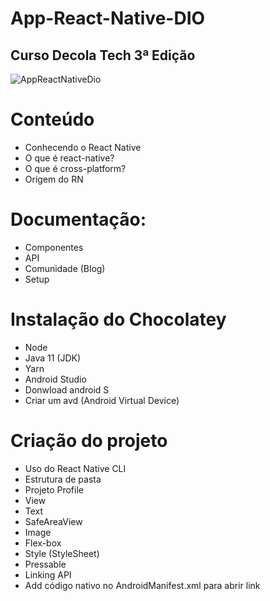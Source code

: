 # App-React-Native-DIO
## Curso Decola Tech 3ª Edição
 
 ![AppReactNativeDio](https://user-images.githubusercontent.com/102620007/169663647-ebd68aa6-61fd-40c9-8a5e-445695d16313.png)

# Conteúdo
- Conhecendo o React Native
- O que é react-native?
- O que é cross-platform?
- Origem do RN
# Documentação:
- Componentes
- API
- Comunidade (Blog)
- Setup
# Instalação do Chocolatey
- Node
- Java 11 (JDK)
- Yarn
- Android Studio
- Donwload android S
- Criar um avd (Android Virtual Device)
# Criação do projeto
- Uso do React Native CLI
- Estrutura de pasta
- Projeto Profile
- View
- Text
- SafeAreaView
- Image
- Flex-box
- Style (StyleSheet)
- Pressable
- Linking API
- Add código nativo no AndroidManifest.xml para abrir link
